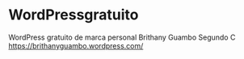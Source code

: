 # WordPressgratuito
WordPress gratuito de marca personal
Brithany Guambo
Segundo C
https://brithanyguambo.wordpress.com/
